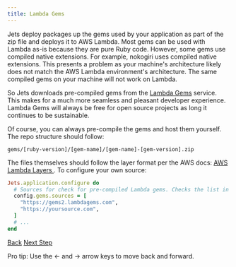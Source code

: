 ```yaml
---
title: Lambda Gems
---
```


Jets deploy packages up the gems used by your application as part of the zip file and deploys it to AWS Lambda.  Most gems can be used with Lambda as-is because they are pure Ruby code. However, some gems use compiled native extensions. For example, nokogiri uses compiled native extensions. This presents a problem as your machine's architecture likely does not match the AWS Lambda environment's architecture.  The same compiled gems on your machine will not work on Lambda.

So Jets downloads pre-compiled gems from the [Lambda Gems](https://www.lambdagems.com) service. This makes for a much more seamless and pleasant developer experience. Lambda Gems will always be free for open source projects as long it continues to be sustainable.

Of course, you can always pre-compile the gems and host them yourself. The repo structure should follow:

    gems/[ruby-version]/[gem-name]/[gem-name]-[gem-version].zip

The files themselves should follow the layer format per the AWS docs: [AWS Lambda Layers
](https://docs.aws.amazon.com/lambda/latest/dg/configuration-layers.html). To configure your own source:

```ruby
Jets.application.configure do
  # Sources for check for pre-compiled Lambda gems. Checks the list in order.
  config.gems.sources = [
    "https://gems2.lambdagems.com",
    "https://yoursource.com",
  ]
  # ...
end
```

<a id="prev" class="btn btn-basic" href="{% link faq.md %}">Back</a>
<a id="next" class="btn btn-primary" href="{% link _docs/contributing.md %}">Next Step</a>
<p class="keyboard-tip">Pro tip: Use the <- and -> arrow keys to move back and forward.</p>
